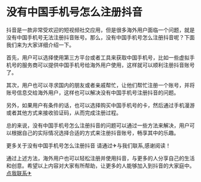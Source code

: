 # 没有中国手机号怎么注册抖音

抖音是一款非常受欢迎的短视频社交应用，但是很多海外用户面临一个问题，就是没有中国手机号无法注册抖音账号。那么，没有中国手机号怎么注册抖音呢？下面我们来为大家详细介绍一下。

首先，用户可以选择使用第三方平台或者工具来获取中国手机号，比如一些虚拟手机号的服务商可以提供中国手机号给海外用户使用，这样就可以顺利注册抖音账号了。

其次，用户也可以寻求国内的朋友或者亲戚帮忙，让他们帮忙注册一个账号，并将账号信息交给海外用户，这样也可以解决没有中国手机号注册抖音的问题。

另外，如果用户有条件的话，也可以选择购买中国手机号的卡，然后通过手机漫游或者其他方式来接收验证码，从而完成注册过程。

总的来说，没有中国手机号怎么注册抖音的问题可以通过一些方法来解决，用户可以根据自己的实际情况选择合适的方式来注册抖音账号，畅享其中的乐趣。

更多关于没有中国手机号怎么注册抖音 请通过✈与我们联系,感谢阅读！

通过上述方法，海外用户也可以轻松注册并使用抖音，与更多的人分享自己的生活和创意。希望以上内容对大家有所帮助，让更多的人能够加入到抖音的大家庭中。[点我联系✈](https://box.G208.com)